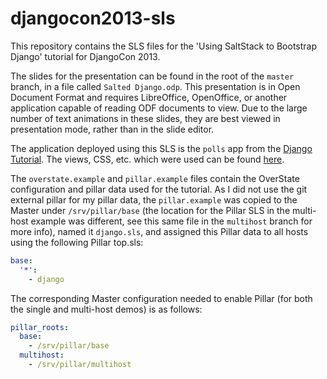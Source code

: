 djangocon2013-sls
=================

This repository contains the SLS files for the 'Using SaltStack to Bootstrap
Django' tutorial for DjangoCon 2013.

The slides for the presentation can be found in the root of the ``master``
branch, in a file called ``Salted Django.odp``. This presentation is in Open
Document Format and requires LibreOffice, OpenOffice, or another application
capable of reading ODF documents to view. Due to the large number of text
animations in these slides, they are best viewed in presentation mode, rather
than in the slide editor.

The application deployed using this SLS is the ``polls`` app from the [Django
Tutorial](https://docs.djangoproject.com/en/1.5/intro/tutorial01/). The views,
CSS, etc. which were used can be found
[here](https://github.com/terminalmage/django-tutorial).

The ``overstate.example`` and ``pillar.example`` files contain the OverState
configuration and pillar data used for the tutorial. As I did not use the git
external pillar for my pillar data, the ``pillar.example`` was copied to the
Master under ``/srv/pillar/base`` (the location for the Pillar SLS in the
multi-host example was different, see this same file in the ``multihost``
branch for more info), named it ``django.sls``, and assigned this Pillar data
to all hosts using the following Pillar top.sls:

```yaml
base:
  '*':
    - django
```

The corresponding Master configuration needed to enable Pillar (for both the
single and multi-host demos) is as follows:

```yaml
pillar_roots:
  base:
    - /srv/pillar/base
  multihost:
    - /srv/pillar/multihost
